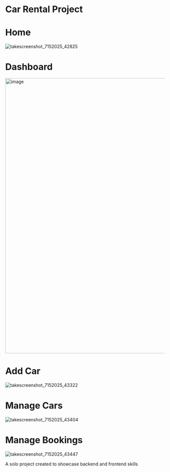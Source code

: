 # Car Rental Project

# Home

![takescreenshot_7152025_42825](https://github.com/user-attachments/assets/4e198e96-e0b9-407b-90c9-83d0daa93914)

# Dashboard
<img width="1920" height="869" alt="image" src="https://github.com/user-attachments/assets/3ffea075-f92d-4e49-b197-e840eb526bf1" />

# Add Car
![takescreenshot_7152025_43322](https://github.com/user-attachments/assets/10e18de8-18c1-4df6-aebe-901986a29f10)

# Manage Cars
![takescreenshot_7152025_43404](https://github.com/user-attachments/assets/66cd23a4-dac6-455f-a672-8dcad742fdb1)

# Manage Bookings 
![takescreenshot_7152025_43447](https://github.com/user-attachments/assets/8643cd13-891b-4d82-a617-5d6165eafba2)

A solo project created to showcase backend and frontend skills
